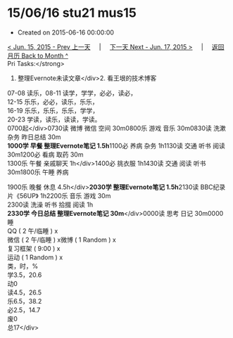# 15/06/16 stu21 mus15

* Created on 2015-06-16 00:00:00

[&lt; Jun. 15, 2015 - Prev 上一天](d15.md)     \|     [下一天 Next - Jun. 17, 2015 &gt;](d17.md)     \|     [返回月历 Back to Month ^](index.md)   
Pri Tasks:&lt;/strong&gt;  
1. 整理Evernote未读文章&lt;/div&gt;2. 看王垠的技术博客  
  
07-08 读乐，08-11 读学，学学，必必，读必，  
12-15 乐乐，必必，读乐，乐乐，  
16-19 乐乐，乐乐，乐乐，学学，  
20-23 学读，读乐，读读，学读。  
0700起&lt;/div&gt;0730读 微博 微信 空间 30m0800乐 游戏 音乐 30m0830读 洗漱 杂务 昨日总结 30m  
**1000学 早餐 整理Evernote笔记 1.5h**1100必 养病 杂务 1h1130读 交通 听书 阅读 30m1200必 看病 取药 30m  
1300乐 午餐 亲戚聊天 1h&lt;/div&gt;1400必 挑衣服 1h1430读 交通 阅读 听书 30m1800乐 午睡 养病  
  
1900乐 晚餐 休息 4.5h&lt;/div&gt;**2030学 整理Evernote笔记 1.5h**2130读 BBC纪录片《56UP》 1h2200乐 音乐 游戏 30m  
2300读 洗澡 听书 拾掇 阅读 1h  
**2330学 今日总结 整理Evernote笔记 30m**&lt;/div&gt;0000读 思考 日记 30m0000睡  
QQ \( 2 午/临睡 \) x  
微信 \( 2 午/临睡 \) x微博 \( 1 Random \) x  
复习框架 \( 9:00 \) x  
运动 \( 1 Random \) x  
类，时，%  
学3.5，20.6  
动0  
读4.5，26.5  
乐6.5，38.2  
必2.5，14.7  
废0  
总17&lt;/div&gt;

